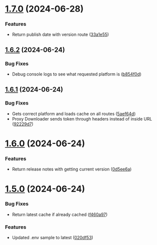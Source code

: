 # [1.7.0](https://github.com/konotorii/almond/compare/v1.6.2...v1.7.0) (2024-06-28)


### Features

* Return publish date with version route ([33a1e55](https://github.com/konotorii/almond/commit/33a1e55fc98eb359268ea40971c4d0d4222e8c94))



## [1.6.2](https://github.com/konotorii/almond/compare/v1.6.1...v1.6.2) (2024-06-24)


### Bug Fixes

* Debug console logs to see what requested platform is ([b854f0d](https://github.com/konotorii/almond/commit/b854f0d86ac3b6012ca95c004f99431568503c07))



## [1.6.1](https://github.com/konotorii/almond/compare/v1.6.0...v1.6.1) (2024-06-24)


### Bug Fixes

* Gets correct platform and loads cache on all routes ([5aef64d](https://github.com/konotorii/almond/commit/5aef64d4e950ba60fcd0055d2aef379d8b9f18c7))
* Proxy Downloader sends token through headers instead of inside URL ([92229d7](https://github.com/konotorii/almond/commit/92229d7965a26d01ed6e32e3a5d84a769e5daa7b))



# [1.6.0](https://github.com/konotorii/almond/compare/v1.5.0...v1.6.0) (2024-06-24)


### Features

* Return release notes with getting current version ([0d5ee6a](https://github.com/konotorii/almond/commit/0d5ee6ad1c64f23f4508b4eea73cf37ddde322fd))



# [1.5.0](https://github.com/konotorii/almond/compare/v1.4.0...v1.5.0) (2024-06-24)


### Bug Fixes

* Return latest cache if already cached ([f460a97](https://github.com/konotorii/almond/commit/f460a97ae4e4da6aefae1da4523f740c25aef697))


### Features

* Updated .env sample to latest ([020df53](https://github.com/konotorii/almond/commit/020df531f4d31cccfebd20a02b662419d49a5888))



